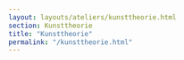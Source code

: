 ```yaml
---
layout: layouts/ateliers/kunsttheorie.html
section: Kunsttheorie
title: "Kunsttheorie"
permalink: "/kunsttheorie.html"
---
```

